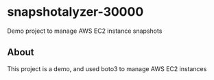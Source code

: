 # snapshotalyzer-30000
Demo project to manage AWS EC2 instance snapshots


## About

This project is a demo, and used boto3 to manage AWS EC2 instances
